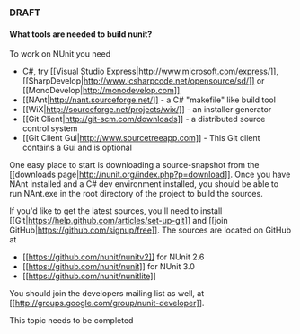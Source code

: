 ### DRAFT
#### What tools are needed to build nunit?

To work on NUnit you need
  * C#, try [[Visual Studio Express|http://www.microsoft.com/express/]], [[SharpDevelop|http://www.icsharpcode.net/opensource/sd/]] or [[MonoDevelop|http://monodevelop.com]]
  * [[NAnt|http://nant.sourceforge.net/]] - a C# "makefile" like build tool
  * [[WiX|http://sourceforge.net/projects/wix/]] - an installer generator
  * [[Git Client|http://git-scm.com/downloads]] - a distributed source control system
  * [[Git Client Gui|http://www.sourcetreeapp.com]] - This Git client contains a Gui and is optional

One easy place to start is downloading a source-snapshot from the [[downloads page|http://nunit.org/index.php?p=download]]. Once you have NAnt installed and a C# dev environment installed, you should be able to run NAnt.exe in the root directory of the project to build the sources. 

If you'd like to get the latest sources, you'll need to install [[Git|https://help.github.com/articles/set-up-git]] and [[join GitHub|https://github.com/signup/free]]. The sources are located on GitHub at

  * [[https://github.com/nunit/nunitv2]] for NUnit 2.6
  * [[https://github.com/nunit/nunit]] for NUnit 3.0
  * [[https://github.com/nunit/nunitlite]]

You should join the developers mailing list as well, at [[http://groups.google.com/group/nunit-developer]]. 

<note>
This topic needs to be completed
</note>